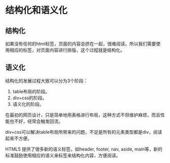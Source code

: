 # 结构化和语义化
## 结构化
如果没有任何的html标签，页面的内容会挤在一起，很难阅读。所以我们需要使用相应的标签，对页面内容进行排版，这个过程就是结构化。

## 语义化
结构化的发展过程大致可以分为3个阶段：
1. table布局的阶段。
2. div+css的阶段。
3. 语义化的阶段。

在最初的网页设计，只是简单地用表格进行布局，这种方式不但维护麻烦，而且性能也不好，经常会触发回流。

div+css可以解决table布局所带来的问题，不足是所有的元素类型都是div，阅读起来不方便。

HTML5 提供了很多新的语义标签，如header, footer, nav, aside, main等，新的标准鼓励使用相应的语义来标签来结构化内容，方便阅读。
